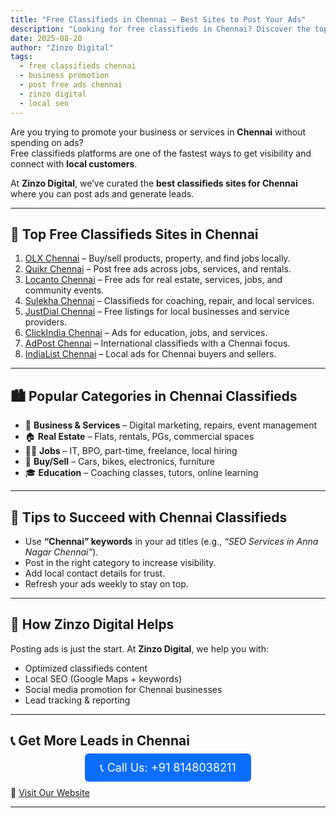 ```yaml
---
title: "Free Classifieds in Chennai – Best Sites to Post Your Ads"
description: "Looking for free classifieds in Chennai? Discover the top platforms to post ads for jobs, real estate, services, and more to reach local customers."
date: 2025-08-20
author: "Zinzo Digital"
tags:
  - free classifieds chennai
  - business promotion
  - post free ads chennai
  - zinzo digital
  - local seo
---
```


Are you trying to promote your business or services in **Chennai** without spending on ads?  
Free classifieds platforms are one of the fastest ways to get visibility and connect with **local customers**.

At **Zinzo Digital**, we’ve curated the **best classifieds sites for Chennai** where you can post ads and generate leads.

---

## 🚀 Top Free Classifieds Sites in Chennai

1. <a href="https://chennai.olx.in" target="_blank" rel="nofollow noopener noreferrer">OLX Chennai</a> – Buy/sell products, property, and find jobs locally.  
2. <a href="https://chennai.quikr.com" target="_blank" rel="nofollow noopener noreferrer">Quikr Chennai</a> – Post free ads across jobs, services, and rentals.  
3. <a href="https://chennai.locanto.in" target="_blank" rel="nofollow noopener noreferrer">Locanto Chennai</a> – Free ads for real estate, services, jobs, and community events.  
4. <a href="https://www.sulekha.com/chennai" target="_blank" rel="nofollow noopener noreferrer">Sulekha Chennai</a> – Classifieds for coaching, repair, and local services.  
5. <a href="https://www.justdial.com/Chennai" target="_blank" rel="nofollow noopener noreferrer">JustDial Chennai</a> – Free listings for local businesses and service providers.  
6. <a href="https://www.clickindia.com/chennai/" target="_blank" rel="nofollow noopener noreferrer">ClickIndia Chennai</a> – Ads for education, jobs, and services.  
7. <a href="https://www.adpost.com/in/chennai/" target="_blank" rel="nofollow noopener noreferrer">AdPost Chennai</a> – International classifieds with a Chennai focus.  
8. <a href="https://www.indialist.com/chennai" target="_blank" rel="nofollow noopener noreferrer">IndiaList Chennai</a> – Local ads for Chennai buyers and sellers.  

---

## 🏙️ Popular Categories in Chennai Classifieds

- 🏢 **Business & Services** – Digital marketing, repairs, event management  
- 🏠 **Real Estate** – Flats, rentals, PGs, commercial spaces  
- 👨‍💼 **Jobs** – IT, BPO, part-time, freelance, local hiring  
- 🚗 **Buy/Sell** – Cars, bikes, electronics, furniture  
- 🎓 **Education** – Coaching classes, tutors, online learning  

---

## 📝 Tips to Succeed with Chennai Classifieds

- Use **“Chennai” keywords** in your ad titles (e.g., *“SEO Services in Anna Nagar Chennai”*).  
- Post in the right category to increase visibility.  
- Add local contact details for trust.  
- Refresh your ads weekly to stay on top.  

---

## 🎯 How Zinzo Digital Helps

Posting ads is just the start. At **Zinzo Digital**, we help you with:  
- Optimized classifieds content  
- Local SEO (Google Maps + keywords)  
- Social media promotion for Chennai businesses  
- Lead tracking & reporting  

---

## 📞 Get More Leads in Chennai

<div style="text-align:center; margin: 20px 0;">
  <a href="tel:+918148038211" style="background-color:#0d6efd; color:white; padding:12px 24px; border-radius:6px; text-decoration:none; font-size:18px;">
    📞 Call Us: +91 8148038211
  </a>
</div>

🔗 <a href="https://www.zinzodigital.com" target="_blank" rel="nofollow noopener noreferrer">Visit Our Website</a>

---
